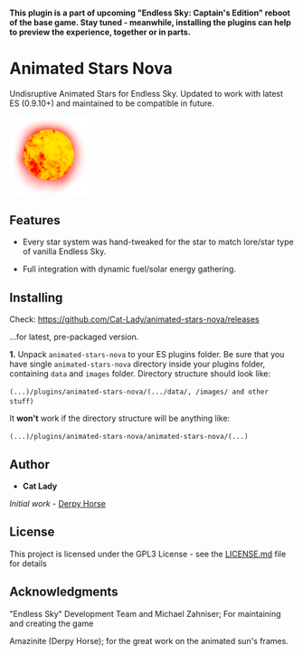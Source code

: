#### This plugin is a part of upcoming "Endless Sky: Captain's Edition" reboot of the base game. Stay tuned - meanwhile, installing the plugins can help to preview the experience, together or in parts.

# Animated Stars Nova

Undisruptive Animated Stars for Endless Sky. Updated to work with latest ES (0.9.10+) and maintained to be compatible in future.

![Animated Stars Nova Image](/animated-stars-nova/images/star/star-animated/k5~2@2x.png?raw=true "Animated Stars Nova Image")


## Features

- Every star system was hand-tweaked for the star to match lore/star type of vanilla Endless Sky.
 
- Full integration with dynamic fuel/solar energy gathering.


## Installing

Check:
https://github.com/Cat-Lady/animated-stars-nova/releases

...for latest, pre-packaged version.

**1.** Unpack ``animated-stars-nova`` to your ES plugins folder. Be sure that you have single ``animated-stars-nova`` directory inside your plugins folder, containing ``data`` and ``images`` folder. Directory structure should look like:

```(...)/plugins/animated-stars-nova/(.../data/, /images/ and other stuff)```


It **won't** work if the directory structure will be anything like:

```(...)/plugins/animated-stars-nova/animated-stars-nova/(...)```


## Author

* **Cat Lady**

*Initial work* - [Derpy Horse](https://github.com/Amazinite)


## License

This project is licensed under the GPL3 License - see the [LICENSE.md](LICENSE.md) file for details

## Acknowledgments

"Endless Sky" Development Team and Michael Zahniser; For maintaining and creating the game

Amazinite (Derpy Horse); for the great work on the animated sun's frames.
